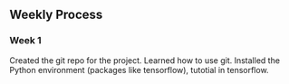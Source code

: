 ## Weekly Process 

### Week 1

Created the git repo for the project. Learned how to use git. Installed the Python environment (packages like tensorflow), tutotial in tensorflow.
